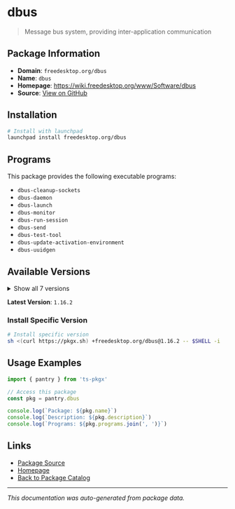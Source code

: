 # dbus

> Message bus system, providing inter-application communication

## Package Information

- **Domain**: `freedesktop.org/dbus`
- **Name**: `dbus`
- **Homepage**: https://wiki.freedesktop.org/www/Software/dbus
- **Source**: [View on GitHub](https://github.com/pkgxdev/pantry/tree/main/projects/freedesktop.org/dbus/package.yml)

## Installation

```bash
# Install with launchpad
launchpad install freedesktop.org/dbus
```

## Programs

This package provides the following executable programs:

- `dbus-cleanup-sockets`
- `dbus-daemon`
- `dbus-launch`
- `dbus-monitor`
- `dbus-run-session`
- `dbus-send`
- `dbus-test-tool`
- `dbus-update-activation-environment`
- `dbus-uuidgen`

## Available Versions

<details>
<summary>Show all 7 versions</summary>

- `1.16.2`, `1.16.0`, `1.15.92`, `1.15.90`, `1.15.12`
- `1.15.10`, `1.15.8`

</details>

**Latest Version**: `1.16.2`

### Install Specific Version

```bash
# Install specific version
sh <(curl https://pkgx.sh) +freedesktop.org/dbus@1.16.2 -- $SHELL -i
```

## Usage Examples

```typescript
import { pantry } from 'ts-pkgx'

// Access this package
const pkg = pantry.dbus

console.log(`Package: ${pkg.name}`)
console.log(`Description: ${pkg.description}`)
console.log(`Programs: ${pkg.programs.join(', ')}`)
```

## Links

- [Package Source](https://github.com/pkgxdev/pantry/tree/main/projects/freedesktop.org/dbus/package.yml)
- [Homepage](https://wiki.freedesktop.org/www/Software/dbus)
- [Back to Package Catalog](../../../package-catalog.md)

---

*This documentation was auto-generated from package data.*
